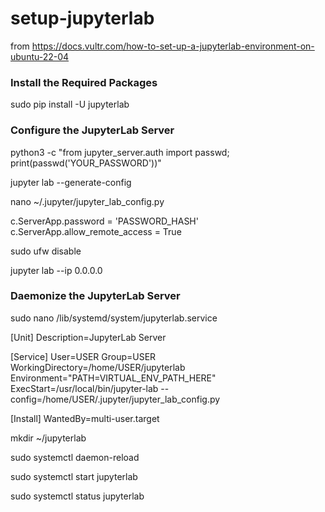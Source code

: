 # setup-jupyterlab

from https://docs.vultr.com/how-to-set-up-a-jupyterlab-environment-on-ubuntu-22-04

<h3>Install the Required Packages</h3>

sudo pip install -U jupyterlab

<h3>Configure the JupyterLab Server</h3>

python3 -c "from jupyter_server.auth import passwd; print(passwd('YOUR_PASSWORD'))"

jupyter lab --generate-config

nano ~/.jupyter/jupyter_lab_config.py

  c.ServerApp.password = 'PASSWORD_HASH'
  c.ServerApp.allow_remote_access = True

sudo ufw disable

jupyter lab --ip 0.0.0.0

<h3>Daemonize the JupyterLab Server</h3>

sudo nano /lib/systemd/system/jupyterlab.service

  [Unit]
  Description=JupyterLab Server

  [Service]
  User=USER
  Group=USER
  WorkingDirectory=/home/USER/jupyterlab
  Environment="PATH=VIRTUAL_ENV_PATH_HERE"
  ExecStart=/usr/local/bin/jupyter-lab --config=/home/USER/.jupyter/jupyter_lab_config.py

  [Install]
  WantedBy=multi-user.target

mkdir ~/jupyterlab

sudo systemctl daemon-reload

sudo systemctl start jupyterlab

sudo systemctl status jupyterlab
